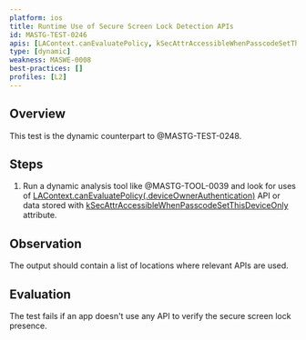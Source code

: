 ```yaml
---
platform: ios
title: Runtime Use of Secure Screen Lock Detection APIs
id: MASTG-TEST-0246
apis: [LAContext.canEvaluatePolicy, kSecAttrAccessibleWhenPasscodeSetThisDeviceOnly]
type: [dynamic]
weakness: MASWE-0008
best-practices: []
profiles: [L2]
---
```


## Overview

This test is the dynamic counterpart to @MASTG-TEST-0248.

## Steps

1. Run a dynamic analysis tool like @MASTG-TOOL-0039 and look for uses of [LAContext.canEvaluatePolicy(.deviceOwnerAuthentication)](https://developer.apple.com/documentation/localauthentication/lacontext/canevaluatepolicy(_:error:)) API or data stored with [kSecAttrAccessibleWhenPasscodeSetThisDeviceOnly](https://developer.apple.com/documentation/security/ksecattraccessiblewhenpasscodesetthisdeviceonly) attribute.

## Observation

The output should contain a list of locations where relevant APIs are used.

## Evaluation

The test fails if an app doesn't use any API to verify the secure screen lock presence.

